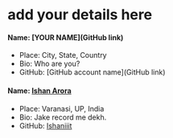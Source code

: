 # add your details here

#### Name: [YOUR NAME](GitHub link)
- Place: City, State, Country
- Bio: Who are you?
- GitHub: [GitHub account name](GitHub link)


#### Name: [Ishan Arora](https://github.com/Ishaniiit/)
- Place: Varanasi, UP, India
- Bio: Jake record me dekh.
- GitHub: [Ishaniiit](https://github.com/Ishaniiit/)
